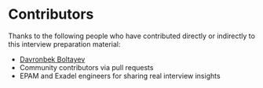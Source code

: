 # Contributors

Thanks to the following people who have contributed directly or indirectly to this interview preparation material:

- [Davronbek Boltayev](https://www.linkedin.com/in/davronbek-boltayev/)
- Community contributors via pull requests
- EPAM and Exadel engineers for sharing real interview insights
